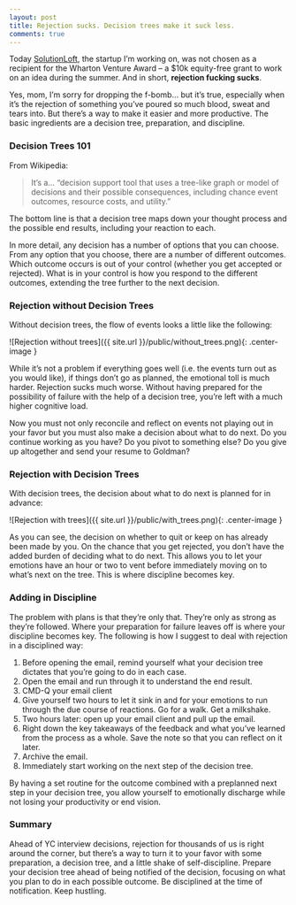 ```yaml
---
layout: post
title: Rejection sucks. Decision trees make it suck less.
comments: true
---
```


Today [SolutionLoft](http://www.solutionloft.com), the startup I’m working on, was not chosen as a recipient for the Wharton Venture Award – a $10k equity-free grant to work on an idea during the summer. And in short, **rejection fucking sucks**.

Yes, mom, I’m sorry for dropping the f-bomb… but it’s true, especially when it’s the rejection of something you’ve poured so much blood, sweat and tears into. But there’s a way to make it easier and more productive. The basic ingredients are a decision tree, preparation, and discipline.

<!--more-->

### Decision Trees 101

From Wikipedia:
>It’s a… “decision support tool that uses a tree-like graph or model of decisions and their possible consequences, including chance event outcomes, resource costs, and utility.”

The bottom line is that a decision tree maps down your thought process and the possible end results, including your reaction to each.

In more detail, any decision has a number of options that you can choose. From any option that you choose, there are a number of different outcomes. Which outcome occurs is out of your control (whether you get accepted or rejected). What is in your control is how you respond to the different outcomes, extending the tree further to the next decision.

### Rejection without Decision Trees

Without decision trees, the flow of events looks a little like the following:

![Rejection without trees]({{ site.url }}/public/without_trees.png){: .center-image }

While it’s not a problem if everything goes well (i.e. the events turn out as you would like), if things don’t go as planned, the emotional toll is much harder. Rejection sucks much worse. Without having prepared for the possibility of failure with the help of a decision tree, you’re left with a much higher cognitive load. 

Now you must not only reconcile and reflect on events not playing out in your favor but you must also make a decision about what to do next. Do you continue working as you have? Do you pivot to something else? Do you give up altogether and send your resume to Goldman?

### Rejection with Decision Trees

With decision trees, the decision about what to do next is planned for in advance:

![Rejection with trees]({{ site.url }}/public/with_trees.png){: .center-image }

As you can see, the decision on whether to quit or keep on has already been made by you. On the chance that you get rejected, you don’t have the added burden of deciding what to do next. This allows you to let your emotions have an hour or two to vent before immediately moving on to what’s next on the tree. This is where discipline becomes key.

### Adding in Discipline

The problem with plans is that they’re only that. They’re only as strong as they’re followed. Where your preparation for failure leaves off is where your discipline becomes key. The following is how I suggest to deal with rejection in a disciplined way:

1. Before opening the email, remind yourself what your decision tree dictates that you’re going to do in each case.
2. Open the email and run through it to understand the end result.
3. CMD-Q your email client
4. Give yourself two hours to let it sink in and for your emotions to run through the due course of reactions. Go for a walk. Get a milkshake.
5. Two hours later: open up your email client and pull up the email.
6. Right down the key takeaways of the feedback and what you’ve learned from the process as a whole. Save the note so that you can reflect on it later.
7. Archive the email.
8. Immediately start working on the next step of the decision tree.

By having a set routine for the outcome combined with a preplanned next step in your decision tree, you allow yourself to emotionally discharge while not losing your productivity or end vision.

### Summary

Ahead of YC interview decisions, rejection for thousands of us is right around the corner, but there’s a way to turn it to your favor with some preparation, a decision tree, and a little shake of self-discipline. Prepare your decision tree ahead of being notified of the decision, focusing on what you plan to do in each possible outcome. Be disciplined at the time of notification. Keep hustling.


